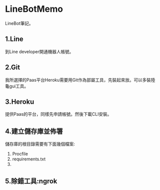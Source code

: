 # LineBotMemo
LineBot筆記。

## 1.Line
到Line developer開通機器人帳號。
## 2.Git
我所選擇的Paas平台Heroku需要用Git作為部屬工具，先裝起來放。可以多裝陸龜gui工具。
## 3.Heroku
提供Paas的平台，同樣先申請帳號。然後下載CLI安裝。
## 4.建立儲存庫並佈署
儲存庫的根目錄需要有下面幾個檔案:  
1. Procfile
2. requirements.txt
3.

## 5.除錯工具:ngrok



